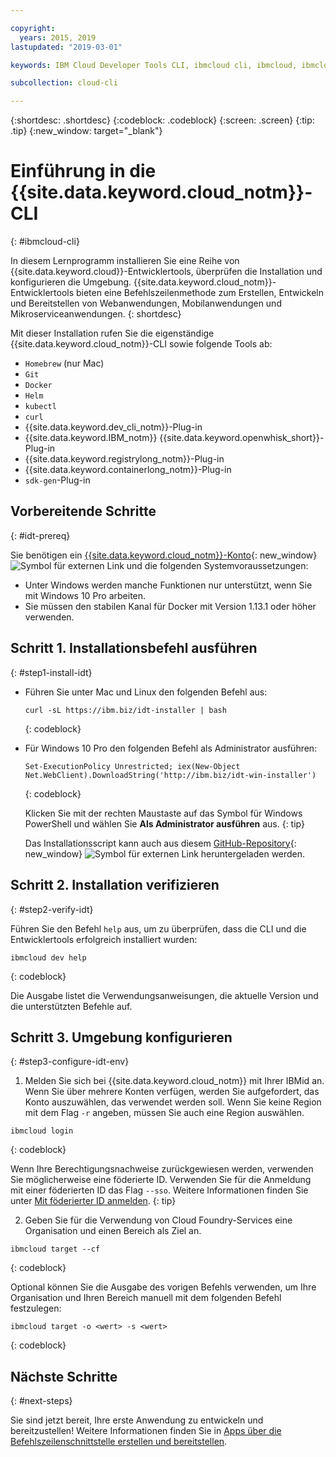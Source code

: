 ```yaml
---

copyright:
  years: 2015, 2019
lastupdated: "2019-03-01"

keywords: IBM Cloud Developer Tools CLI, ibmcloud cli, ibmcloud, ibmcloud dev, cli, plugin, plug-in, command line, command-line, developer tools

subcollection: cloud-cli

---
```


{:shortdesc: .shortdesc}
{:codeblock: .codeblock}
{:screen: .screen}
{:tip: .tip}
{:new_window: target="_blank"}

# Einführung in die {{site.data.keyword.cloud_notm}}-CLI
{: #ibmcloud-cli}

In diesem Lernprogramm installieren Sie eine Reihe von {{site.data.keyword.cloud}}-Entwicklertools, überprüfen die Installation und konfigurieren die Umgebung. {{site.data.keyword.cloud_notm}}-Entwicklertools bieten eine Befehlszeilenmethode zum Erstellen, Entwickeln und Bereitstellen von Webanwendungen, Mobilanwendungen und Mikroserviceanwendungen.
{: shortdesc}

Mit dieser Installation rufen Sie die eigenständige {{site.data.keyword.cloud_notm}}-CLI sowie folgende Tools ab:

* `Homebrew` (nur Mac)
* `Git`
* `Docker`
* `Helm`
* `kubectl`
* `curl`
* {{site.data.keyword.dev_cli_notm}}-Plug-in
* {{site.data.keyword.IBM_notm}} {{site.data.keyword.openwhisk_short}}-Plug-in
* {{site.data.keyword.registrylong_notm}}-Plug-in
* {{site.data.keyword.containerlong_notm}}-Plug-in
* `sdk-gen`-Plug-in

## Vorbereitende Schritte
{: #idt-prereq}

Sie benötigen ein [{{site.data.keyword.cloud_notm}}-Konto](https://cloud.ibm.com/){: new_window} ![Symbol für externen Link](../icons/launch-glyph.svg "Symbol für externen Link") und die folgenden Systemvoraussetzungen:

* Unter Windows werden manche Funktionen nur unterstützt, wenn Sie mit Windows 10 Pro arbeiten.
* Sie müssen den stabilen Kanal für Docker mit Version 1.13.1 oder höher verwenden.

## Schritt 1. Installationsbefehl ausführen
{: #step1-install-idt}

* Führen Sie unter Mac und Linux den folgenden Befehl aus:
  ```
  curl -sL https://ibm.biz/idt-installer | bash
  ```
  {: codeblock}

* Für Windows 10 Pro den folgenden Befehl als Administrator ausführen:
  ```
  Set-ExecutionPolicy Unrestricted; iex(New-Object Net.WebClient).DownloadString('http://ibm.biz/idt-win-installer')
  ```
  {: codeblock}

  Klicken Sie mit der rechten Maustaste auf das Symbol für Windows PowerShell und wählen Sie **Als Administrator ausführen** aus.
  {: tip}

  Das Installationsscript kann auch aus diesem [GitHub-Repository](https://github.com/IBM-Cloud/ibm-cloud-developer-tools){: new_window} ![Symbol für externen Link](../icons/launch-glyph.svg "Symbol für externen Link") heruntergeladen werden.

<!--Uncomment when this linked topic goes to prod.
  For the steps to install these tools manually, see [Installing the {{site.data.keyword.cloud_notm}} developer tools CLI plug-in components manually](/docs/cli?topic=cloud-cli-install-devtools-manually#install-devtools-manually).
-->

## Schritt 2. Installation verifizieren
{: #step2-verify-idt}

Führen Sie den Befehl `help` aus, um zu überprüfen, dass die CLI und die Entwicklertools erfolgreich installiert wurden:
```
ibmcloud dev help
```
{: codeblock}

Die Ausgabe listet die Verwendungsanweisungen, die aktuelle Version und die unterstützten Befehle auf.

## Schritt 3. Umgebung konfigurieren
{: #step3-configure-idt-env}

1. Melden Sie sich bei {{site.data.keyword.cloud_notm}} mit Ihrer IBMid an. Wenn Sie über mehrere Konten verfügen, werden Sie aufgefordert, das Konto auszuwählen, das verwendet werden soll. Wenn Sie keine Region mit dem Flag `-r` angeben, müssen Sie auch eine Region auswählen. 
  ```
  ibmcloud login
  ```
  {: codeblock}
  
  Wenn Ihre Berechtigungsnachweise zurückgewiesen werden, verwenden Sie möglicherweise eine föderierte ID. Verwenden Sie für die Anmeldung mit einer föderierten ID das Flag `--sso`. Weitere Informationen finden Sie unter [Mit föderierter ID anmelden](/docs/iam/federated_id?topic=iam-federated_id#federated_id).
	{: tip}

2. Geben Sie für die Verwendung von Cloud Foundry-Services eine Organisation und einen Bereich als Ziel an.
  ```
  ibmcloud target --cf
  ```
  {: codeblock}

  Optional können Sie die Ausgabe des vorigen Befehls verwenden, um Ihre Organisation und Ihren Bereich manuell mit dem folgenden Befehl festzulegen:
  ```
  ibmcloud target -o <wert> -s <wert>
  ```
  {: codeblock}

## Nächste Schritte
{: #next-steps}

Sie sind jetzt bereit, Ihre erste Anwendung zu entwickeln und bereitzustellen! Weitere Informationen finden Sie in [Apps über die Befehlszeilenschnittstelle erstellen und bereitstellen](/docs/apps?topic=creating-apps-create-deploy-app-cli#create-deploy-app-cli).
